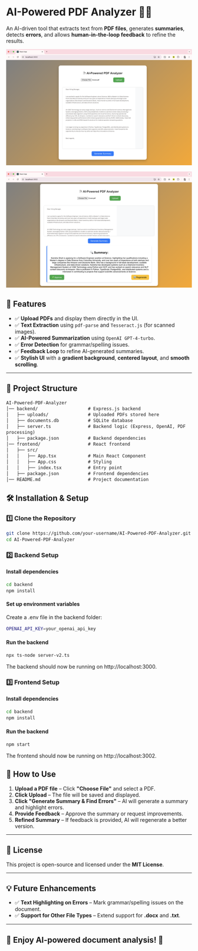 # **AI-Powered PDF Analyzer 📄🤖**
An AI-driven tool that extracts text from **PDF files**, generates **summaries**, detects **errors**, and allows 
**human-in-the-loop feedback** to refine the results.

![UI](Screenshots/Uploaded-PDF.png)

![UI](Screenshots/Summarised-Output.png)


## **🚀 Features**
- ✅ **Upload PDFs** and display them directly in the UI.
- ✅ **Text Extraction** using `pdf-parse` and `Tesseract.js` (for scanned images).
- ✅ **AI-Powered Summarization** using `OpenAI GPT-4-turbo`.
- ✅ **Error Detection** for grammar/spelling issues.
- ✅ **Feedback Loop** to refine AI-generated summaries.
- ✅ **Stylish UI** with a **gradient background**, **centered layout**, and **smooth scrolling**.

---

## **📂 Project Structure**
```
AI-Powered-PDF-Analyzer
│── backend/                   # Express.js backend
│   ├── uploads/               # Uploaded PDFs stored here
│   ├── documents.db           # SQLite database
│   ├── server.ts              # Backend logic (Express, OpenAI, PDF processing)
│   ├── package.json           # Backend dependencies
│── frontend/                  # React frontend
│   ├── src/
│   │   ├── App.tsx            # Main React Component
│   │   ├── App.css            # Styling
│   │   ├── index.tsx          # Entry point
│   ├── package.json           # Frontend dependencies
│── README.md                  # Project documentation
```
## **🛠 Installation & Setup**

### **1️⃣ Clone the Repository**

```sh
git clone https://github.com/your-username/AI-Powered-PDF-Analyzer.git
cd AI-Powered-PDF-Analyzer
```

### **2️⃣ Backend Setup**

#### Install dependencies
```sh
cd backend
npm install
```

#### Set up environment variables

Create a .env file in the backend folder:
```sh
OPENAI_API_KEY=your_openai_api_key
```

#### Run the backend
```sh
npx ts-node server-v2.ts
```

The backend should now be running on http://localhost:3000.

### **3️⃣ Frontend Setup**

#### Install dependencies
```sh
cd backend
npm install
```

#### Run the backend
```sh
npm start
```

The frontend should now be running on http://localhost:3002.

## 📝 How to Use
1. **Upload a PDF file** – Click **"Choose File"** and select a PDF.
2. **Click Upload** – The file will be saved and displayed.
3. **Click "Generate Summary & Find Errors"** – AI will generate a summary and highlight errors.
4. **Provide Feedback** – Approve the summary or request improvements.
5. **Refined Summary** – If feedback is provided, AI will regenerate a better version.

---

## 📜 License
This project is open-source and licensed under the **MIT License**.

---

## 💡 Future Enhancements
- ✅ **Text Highlighting on Errors** – Mark grammar/spelling issues on the document.
- ✅ **Support for Other File Types** – Extend support for **.docx** and **.txt**.

---

## 🎉 Enjoy AI-powered document analysis! 🚀